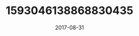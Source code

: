 ---
title: "1593046138868830435"
image: "2017-08-31 06.45.20 1593046138868830435_46248401"
date: "2017-08-31"
type: "photo"
---